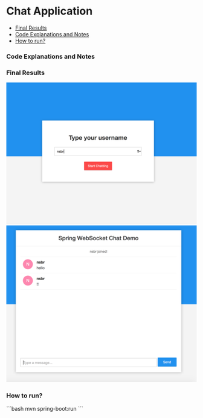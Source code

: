 # Chat Application

<ul>
	<li><a href="#results">Final Results</a></li>
	<li><a href="#explain">Code Explanations and Notes</a></li>
	<li><a href="#howToRun">How to run?</a></li>
</ul>

<h3 id='explain'>Code Explanations and Notes</h3>



<h3 id='results'>Final Results</h3>
<img src="result/1.png"><br>
<img src="result/2.png"><br>


<h3 id='howToRun'>How to run?</h3>
```bash 
mvn spring-boot:run
```